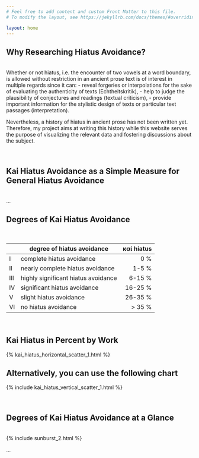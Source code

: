 ```yaml
---
# Feel free to add content and custom Front Matter to this file.
# To modify the layout, see https://jekyllrb.com/docs/themes/#overriding-theme-defaults

layout: home
---
```


<h2>Why Researching Hiatus Avoidance?</h2>
<br>
Whether or not hiatus, i.e. the encounter of two vowels at a word boundary, 
is allowed without restriction in an ancient prose text is of interest in multiple regards since it can: 
- reveal forgeries or interpolations for the sake of evaluating the authenticity of texts (Echtheitskritik), 
- help to judge the plausibility of conjectures and readings (textual criticism), 
- provide important information for the stylistic design of texts or 
particular text passages (interpretation). 

Nevertheless, a history of hiatus in ancient prose has not been written yet. Therefore, my project aims at writing this 
history while this website serves the purpose of visualizing the relevant data and fostering discussions about the 
subject.

<br>
<h2>Kai Hiatus Avoidance as a Simple Measure for General Hiatus Avoidance</h2>
<br>
 ...

<br>
<h2>Degrees of Kai Hiatus Avoidance</h2>
<br>

| | degree of hiatus avoidance | καί hiatus|
|-|-------------|-------:|
|I | complete hiatus avoidance |   0 % |
|II | nearly complete hiatus avoidance |   1-5 % |
|III | highly significant hiatus avoidance |   6-15 % |
|IV | significant hiatus avoidance |  16-25 %|
|V | slight hiatus avoidance | 26-35 % |
|VI| no hiatus avoidance | > 35 % |

<br>
<h2>Kai Hiatus in Percent by Work</h2>

{% kai_hiatus_horizontal_scatter_1.html %}

<h2>Alternatively, you can use the following chart</h2>

{% include kai_hiatus_vertical_scatter_1.html %}

<br>
<h2>Degrees of Kai Hiatus Avoidance at a Glance</h2>
<br>
{% include sunburst_2.html %}



...
